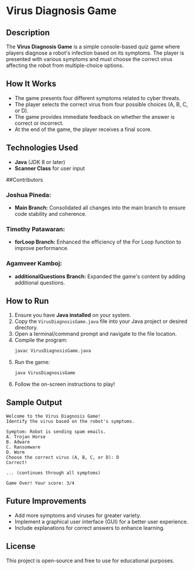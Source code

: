 # Virus Diagnosis Game

## Description
The **Virus Diagnosis Game** is a simple console-based quiz game where players diagnose a robot's infection based on its symptoms. The player is presented with various symptoms and must choose the correct virus affecting the robot from multiple-choice options.

## How It Works
- The game presents four different symptoms related to cyber threats.
- The player selects the correct virus from four possible choices (A, B, C, or D).
- The game provides immediate feedback on whether the answer is correct or incorrect.
- At the end of the game, the player receives a final score.

## Technologies Used
- **Java** (JDK 8 or later)
- **Scanner Class** for user input

##Contributors
### Joshua Pineda:
- **Main Branch:** Consolidated all changes into the main branch to ensure code stability and coherence.
### Timothy Patawaran:
- **forLoop Branch:** Enhanced the efficiency of the For Loop function to improve performance.
### Agamveer Kamboj:
- **additionalQuestions Branch:** Expanded the game's content by adding additional questions.

## How to Run
1. Ensure you have **Java installed** on your system.
2. Copy the `VirusDiagnosisGame.java` file into your Java project or desired directory.
3. Open a terminal/command prompt and navigate to the file location.
4. Compile the program:
   ```sh
   javac VirusDiagnosisGame.java
   ```
5. Run the game:
   ```sh
   java VirusDiagnosisGame
   ```
6. Follow the on-screen instructions to play!

## Sample Output
```
Welcome to the Virus Diagnosis Game!
Identify the virus based on the robot's symptoms.

Symptom: Robot is sending spam emails.
A. Trojan Horse
B. Adware
C. Ransomware
D. Worm
Choose the correct virus (A, B, C, or D): D
Correct!

... (continues through all symptoms)

Game Over! Your score: 3/4
```

## Future Improvements
- Add more symptoms and viruses for greater variety.
- Implement a graphical user interface (GUI) for a better user experience.
- Include explanations for correct answers to enhance learning.

## License
This project is open-source and free to use for educational purposes.

